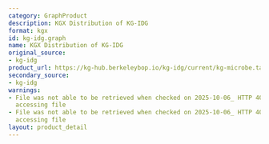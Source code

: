 ```yaml
---
category: GraphProduct
description: KGX Distribution of KG-IDG
format: kgx
id: kg-idg.graph
name: KGX Distribution of KG-IDG
original_source:
- kg-idg
product_url: https://kg-hub.berkeleybop.io/kg-idg/current/kg-microbe.tar.gz
secondary_source:
- kg-idg
warnings:
- File was not able to be retrieved when checked on 2025-10-06_ HTTP 404 error when
  accessing file
- File was not able to be retrieved when checked on 2025-10-06_ HTTP 404 error when
  accessing file
layout: product_detail
---
```

